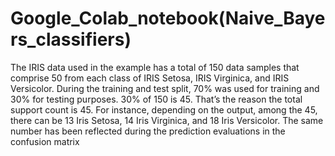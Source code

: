 # Google_Colab_notebook(Naive_Bayers_classifiers)
The IRIS data used in the example has a total of 150 data samples that comprise 50 from
each class of IRIS Setosa, IRIS Virginica, and IRIS Versicolor.
During the training and test split, 70% was used for training and 30% for testing purposes.
30% of 150 is 45. That’s the reason the total support count is 45.
For instance, depending on the output, among the 45, there can be 13 Iris Setosa, 14 Iris
Virginica, and 18 Iris Versicolor. The same number has been reflected during the
prediction evaluations in the confusion matrix
